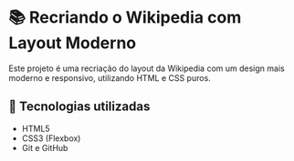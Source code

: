 # 📚 Recriando o Wikipedia com Layout Moderno

Este projeto é uma recriação do layout da Wikipedia com um design mais moderno e responsivo, utilizando HTML e CSS puros.


## 🚀 Tecnologias utilizadas

- HTML5
- CSS3 (Flexbox)
- Git e GitHub



